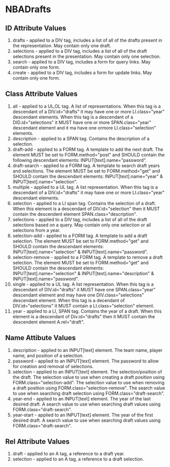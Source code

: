 NBADrafts
=========
ID Attribute Values
-------------------
1. drafts - applied to a DIV tag, includes a list of all of the drafts present in the representation. May contain only one draft. 
2. selections - applied to  a DIV tag, includes a list of all of the draft selections present in the presentation. May contain only one selection. 
3. search - applied to a DIV tag, includes a form for query links. May contain only one form.
4. create - applied to a DIV tag, includes a form for update links. May contain only one form. 
	
Class Attribute Values 
----------------------
1. all - applied to a UL,OL tag. A list of representations. When this tag is a descendant of a  DIV.id="drafts" it may have  one or more LI.class="year" descendant elements.  When this tag is a descendant of a  DID.id="selections" it MUST have one or more SPAN.class="year" descendant element and it ma have one ormore LI.class="selection" elements.
2. description - applied to a SPAN tag. Contains the description of a selection. 
3. draft-add - applied to a FORM tag. A template to add the next draft. The element MUST be set to FORM.method="post" and SHOULD contain the following descendant elements: INPUT[text].name="password".
4. draft-search - applied to a FORM tag. A template to search draft years and selections. The element MUST be set to FORM.method="get" and SHOULD contain the descendant elements: INPUT[text].name="year" & INPUT[text].name="selection".
5. multiple - applied to a UL tag. A list representation. When this tag is a descendant of a DIV.id="drafts" it may have one or more LI.class="year" descendant elements.
6. selection - applied to a LI span tag. Contains the selection of a draft. When this element is a descendant of DIV.id="selection" then it MUST contain the descendent element SPAN.class="description".
7. selections - applied to  a DIV tag, includes a list of all of the draft selections based on a query. May contain only one selection or all selections from a year.
8. selection-add - applied to a FORM tag. A template to add a draft selection. The element MUST be set to FORM.method="get" and SHOULD contain the descendant elements: INPUT[text].name="selection" & INPUT[text].name="password".
9. selection-remove - applied to a FORM tag. A template to remove a draft selection. The element MUST be set to FORM.method="get" and SHOULD contain the descendant	elements: INPUT[text].name="selection" & INPUT[text].name="description" & INPUT[text].name="password".
10. single - applied to a UL tag. A list representation. When this tag is a descendant of DIV.id="drafts" it MUST have one SPAN.class="year" descendant element and may	have one DIV.class="selections" descendant element. When this tag is a decendant of DIV.id="selections" it MUST contain a LI.class="selection" element. 
11. year - applied to a LI, SPAN tag. Contains the year of a draft. When this element is a descendant of Div.id="drafts" then it MUST contain the descendent element A.rel="draft". 
	
	
Name Attibute Values
--------------------
1. description - applied to an INPUT[text] element. The team name, player name, and position of a selection. 
2. password - applied to an INPUT[text] element. The password to allow for creation and removal of selections.
3. selection - applied to an INPUT[text] element. The selection/position of the draft. The selection value to use when creating a draft position using FORM.class="selection-add". The selection value to use when removing a draft position using FORM.class="selection-remove". The search value to use when searching draft selection using FORM.class="draft-search".
4. year-end - applied to an INPUT[text] element. The year of the last desired draft. A search value to use when searching draft values using FORM.class="draft-search".
5. year-start - applied to an INPUT[text] element. The year of the first desired draft. A search value to use when searching draft values using FORM.class="draft-search".

	
Rel Attribute Values
--------------------
1. draft - applied to an A tag, a reference to a draft year. 
2. selection - applied to an A tag, a reference to a draft selection.
